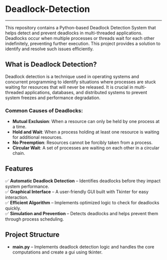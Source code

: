 # Deadlock-Detection  

---  

This repository contains a Python-based Deadlock Detection System that helps detect and prevent deadlocks in multi-threaded applications. Deadlocks occur when multiple processes or threads wait for each other indefinitely, preventing further execution. This project provides a solution to identify and resolve such issues efficiently.  

## What is Deadlock Detection?  
Deadlock detection is a technique used in operating systems and concurrent programming to identify situations where processes are stuck waiting for resources that will never be released. It is crucial in multi-threaded applications, databases, and distributed systems to prevent system freezes and performance degradation.  

### Common Causes of Deadlocks:  
- **Mutual Exclusion**: When a resource can only be held by one process at a time.  
- **Hold and Wait**: When a process holding at least one resource is waiting for additional resources.  
- **No Preemption**: Resources cannot be forcibly taken from a process.  
- **Circular Wait**: A set of processes are waiting on each other in a circular chain.  

## Features  
✅ **Automatic Deadlock Detection** – Identifies deadlocks before they impact system performance.  
✅ **Graphical Interface** – A user-friendly GUI built with Tkinter for easy interaction.  
✅ **Efficient Algorithm** – Implements optimized logic to check for deadlocks quickly.  
✅ **Simulation and Prevention** – Detects deadlocks and helps prevent them through process scheduling.  

## Project Structure  
- **main.py** – Implements deadlock detection logic and handles the core computations and create a gui using tkinter.  
 


